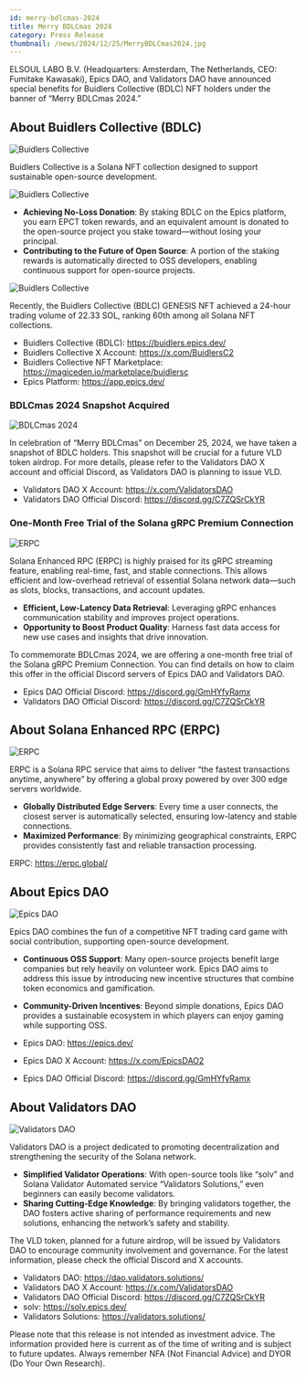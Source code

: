 ```yaml
---
id: merry-bdlcmas-2024
title: Merry BDLCmas 2024
category: Press Release
thumbnail: /news/2024/12/25/MerryBDLCmas2024.jpg
---
```


ELSOUL LABO B.V. (Headquarters: Amsterdam, The Netherlands, CEO: Fumitake Kawasaki), Epics DAO, and Validators DAO have announced special benefits for Buidlers Collective (BDLC) NFT holders under the banner of “Merry BDLCmas 2024.”

## About Buidlers Collective (BDLC)

![Buidlers Collective](/news/2024/12/25/BuidlersCollective.jpg)

Buidlers Collective is a Solana NFT collection designed to support sustainable open-source development.

![Buidlers Collective](/news/2024/12/25/BDLCstakingEN.jpg)

- **Achieving No-Loss Donation**: By staking BDLC on the Epics platform, you earn EPCT token rewards, and an equivalent amount is donated to the open-source project you stake toward—without losing your principal.
- **Contributing to the Future of Open Source**: A portion of the staking rewards is automatically directed to OSS developers, enabling continuous support for open-source projects.

![Buidlers Collective](/news/2024/12/25/BDLCsolana60thNFTCollection.jpg)

Recently, the Buidlers Collective (BDLC) GENESIS NFT achieved a 24-hour trading volume of 22.33 SOL, ranking 60th among all Solana NFT collections.

- Buidlers Collective (BDLC): https://buidlers.epics.dev/
- Buidlers Collective X Account: https://x.com/BuidlersC2
- Buidlers Collective NFT Marketplace: https://magiceden.io/marketplace/buidlersc
- Epics Platform: https://app.epics.dev/

### BDLCmas 2024 Snapshot Acquired

![BDLCmas 2024](/news/2024/12/25/MerryBDLCmas2024.jpg)

In celebration of “Merry BDLCmas” on December 25, 2024, we have taken a snapshot of BDLC holders. This snapshot will be crucial for a future VLD token airdrop. For more details, please refer to the Validators DAO X account and official Discord, as Validators DAO is planning to issue VLD.

- Validators DAO X Account: https://x.com/ValidatorsDAO
- Validators DAO Official Discord: https://discord.gg/C7ZQSrCkYR

### One-Month Free Trial of the Solana gRPC Premium Connection

![ERPC](/news/2024/12/25/ERPCGeyserMeritEN.jpg)

Solana Enhanced RPC (ERPC) is highly praised for its gRPC streaming feature, enabling real-time, fast, and stable connections. This allows efficient and low-overhead retrieval of essential Solana network data—such as slots, blocks, transactions, and account updates.

- **Efficient, Low-Latency Data Retrieval**: Leveraging gRPC enhances communication stability and improves project operations.
- **Opportunity to Boost Product Quality**: Harness fast data access for new use cases and insights that drive innovation.

To commemorate BDLCmas 2024, we are offering a one-month free trial of the Solana gRPC Premium Connection. You can find details on how to claim this offer in the official Discord servers of Epics DAO and Validators DAO.

- Epics DAO Official Discord: https://discord.gg/GmHYfyRamx
- Validators DAO Official Discord: https://discord.gg/C7ZQSrCkYR

## About Solana Enhanced RPC (ERPC)

![ERPC](/news/2024/12/25/ERPC.jpg)

ERPC is a Solana RPC service that aims to deliver “the fastest transactions anytime, anywhere” by offering a global proxy powered by over 300 edge servers worldwide.

- **Globally Distributed Edge Servers**: Every time a user connects, the closest server is automatically selected, ensuring low-latency and stable connections.
- **Maximized Performance**: By minimizing geographical constraints, ERPC provides consistently fast and reliable transaction processing.

ERPC: https://erpc.global/

## About Epics DAO

![Epics DAO](/news/2024/12/25/EpicsDAO.jpg)

Epics DAO combines the fun of a competitive NFT trading card game with social contribution, supporting open-source development.

- **Continuous OSS Support**: Many open-source projects benefit large companies but rely heavily on volunteer work. Epics DAO aims to address this issue by introducing new incentive structures that combine token economics and gamification.
- **Community-Driven Incentives**: Beyond simple donations, Epics DAO provides a sustainable ecosystem in which players can enjoy gaming while supporting OSS.

- Epics DAO: https://epics.dev/
- Epics DAO X Account: https://x.com/EpicsDAO2
- Epics DAO Official Discord: https://discord.gg/GmHYfyRamx

## About Validators DAO

![Validators DAO](/news/2024/12/25/ValidatorsDAO.jpg)

Validators DAO is a project dedicated to promoting decentralization and strengthening the security of the Solana network.

- **Simplified Validator Operations**: With open-source tools like “solv” and Solana Validator Automated service “Validators Solutions,” even beginners can easily become validators.
- **Sharing Cutting-Edge Knowledge**: By bringing validators together, the DAO fosters active sharing of performance requirements and new solutions, enhancing the network’s safety and stability.

The VLD token, planned for a future airdrop, will be issued by Validators DAO to encourage community involvement and governance. For the latest information, please check the official Discord and X accounts.

- Validators DAO: https://dao.validators.solutions/
- Validators DAO X Account: https://x.com/ValidatorsDAO
- Validators DAO Official Discord: https://discord.gg/C7ZQSrCkYR
- solv: https://solv.epics.dev/
- Validators Solutions: https://validators.solutions/

Please note that this release is not intended as investment advice. The information provided here is current as of the time of writing and is subject to future updates. Always remember NFA (Not Financial Advice) and DYOR (Do Your Own Research).
